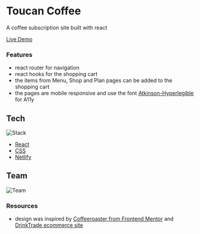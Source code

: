 # Toucan Coffee

A coffee subscription site built with react

[Live Demo](https://toucan-coffee.netlify.app/)

### Features

- react router for navigation
- react hooks for the shopping cart
- the items from Menu, Shop and Plan pages can be added to the shopping cart
- the pages are mobile responsive and use the font [Atkinson-Hyperlegible](https://brailleinstitute.org/freefont) for A11y

## Tech

![Stack](https://skillicons.dev/icons?i=react,css,netlify)

- [React](https://beta.reactjs.org/)
- [CSS](https://www.w3.org/Style/CSS/)
- [Netlify](https://www.netlify.com/)

## Team

![Team](https://contributors-img.firebaseapp.com/image?repo=chingu-voyages/v41-toucans-team-04)

### Resources

- design was inspired by [Coffeeroaster from Frontend Mentor](https://www.frontendmentor.io/challenges/coffeeroasters-subscription-site-5Fc26HVY6) and [DrinkTrade ecommerce site](https://www.drinktrade.com/)
